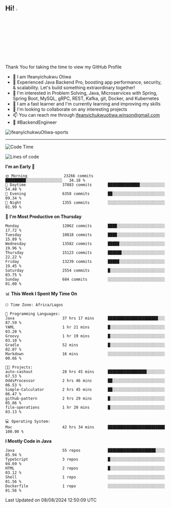 <!-- BLOG-POST-LIST:START --><!-- BLOG-POST-LIST:END -->

## Hi! <img src="https://media.giphy.com/media/hvRJCLFzcasrR4ia7z/giphy.gif" width="4%"> 

Thank You for taking the time to view my GitHub Profile

- 👋 I am Ifeanyichukwu Otiwa
- 🚀 Experienced Java Backend Pro, boosting app performance, security, & scalability. Let's build something extraordinary together!
- 👀 I'm interested in Problem Solving, Java, Microservices with Spring, Spring Boot, MySQL, gRPC, REST, Kafka, git, Docker, and Kubernetes
- 🌱 I am a fast learner and I'm currently learning and improving my skills
- 💞️ I'm looking to collaborate on any interesting projects
- 📫 You can reach me through ifeanyichukwuotiwa.winson@gmail.com
- 🚀 #BackendEngineer

<p align="left" marginTop="10px"> <img src="https://komarev.com/ghpvc/?username=ifeanyichukwuOtiwa-sports&label=Profile%20views&color=0e75b6&style=for-the-badge" alt="ifeanyichukwuOtiwa-sports" /> </p>

***

<!--START_SECTION:waka-->
![Code Time](http://img.shields.io/badge/Code%20Time-2%2C749%20hrs%2059%20mins-blue)

![Lines of code](https://img.shields.io/badge/From%20Hello%20World%20I%27ve%20Written-15.8%20million%20lines%20of%20code-blue)

**I'm an Early 🐤** 

```text
🌞 Morning                23266 commits       █████████░░░░░░░░░░░░░░░░   34.18 % 
🌆 Daytime                37083 commits       ██████████████░░░░░░░░░░░   54.48 % 
🌃 Evening                6358 commits        ██░░░░░░░░░░░░░░░░░░░░░░░   09.34 % 
🌙 Night                  1355 commits        ░░░░░░░░░░░░░░░░░░░░░░░░░   01.99 % 
```
📅 **I'm Most Productive on Thursday** 

```text
Monday                   12062 commits       ████░░░░░░░░░░░░░░░░░░░░░   17.72 % 
Tuesday                  10818 commits       ████░░░░░░░░░░░░░░░░░░░░░   15.89 % 
Wednesday                13582 commits       █████░░░░░░░░░░░░░░░░░░░░   19.96 % 
Thursday                 15123 commits       ██████░░░░░░░░░░░░░░░░░░░   22.22 % 
Friday                   13239 commits       █████░░░░░░░░░░░░░░░░░░░░   19.45 % 
Saturday                 2554 commits        █░░░░░░░░░░░░░░░░░░░░░░░░   03.75 % 
Sunday                   684 commits         ░░░░░░░░░░░░░░░░░░░░░░░░░   01.00 % 
```


📊 **This Week I Spent My Time On** 

```text
🕑︎ Time Zone: Africa/Lagos

💬 Programming Languages: 
Java                     37 hrs 17 mins      ██████████████████████░░░   87.59 % 
YAML                     1 hr 21 mins        █░░░░░░░░░░░░░░░░░░░░░░░░   03.20 % 
Groovy                   1 hr 19 mins        █░░░░░░░░░░░░░░░░░░░░░░░░   03.10 % 
Gradle                   52 mins             █░░░░░░░░░░░░░░░░░░░░░░░░   02.07 % 
Markdown                 16 mins             ░░░░░░░░░░░░░░░░░░░░░░░░░   00.66 % 

🐱‍💻 Projects: 
auto-cashout             28 hrs 45 mins      █████████████████░░░░░░░░   67.53 % 
OddsProcessor            2 hrs 46 mins       ██░░░░░░░░░░░░░░░░░░░░░░░   06.53 % 
Simple-Calculator        2 hrs 45 mins       ██░░░░░░░░░░░░░░░░░░░░░░░   06.47 % 
github-pattern           2 hrs 29 mins       █░░░░░░░░░░░░░░░░░░░░░░░░   05.86 % 
file-operations          1 hr 20 mins        █░░░░░░░░░░░░░░░░░░░░░░░░   03.13 % 

💻 Operating System: 
Mac                      42 hrs 34 mins      █████████████████████████   100.00 % 
```

**I Mostly Code in Java** 

```text
Java                     55 repos            █████████████████████░░░░   85.94 % 
TypeScript               3 repos             █░░░░░░░░░░░░░░░░░░░░░░░░   04.69 % 
HTML                     2 repos             █░░░░░░░░░░░░░░░░░░░░░░░░   03.12 % 
Shell                    1 repo              ░░░░░░░░░░░░░░░░░░░░░░░░░   01.56 % 
Dockerfile               1 repo              ░░░░░░░░░░░░░░░░░░░░░░░░░   01.56 % 
```




 Last Updated on 08/08/2024 12:50:09 UTC
<!--END_SECTION:waka-->

<!--
<p align="center">
![trophy](https://github-profile-trophy.vercel.app/?username=ifeanyichukwuOtiwa-sports&theme=onedark) (https://github.com/ryo-ma/github-profile-trophy)
</p>
-->

<!---
ifeanyi-otiwa/ifeanyi-otiwa is a ✨ special ✨ repository because its `README.md` (this file) appears on your GitHub profile.
You can click the Preview link to take a look at your changes.
--->
